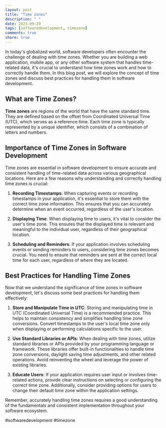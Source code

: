 ```yaml
---
layout: post
title: "Time zones"
description: " "
date: 2023-09-29
tags: [softwaredevelopment, timezone]
comments: true
share: true
---
```


In today's globalized world, software developers often encounter the challenge of dealing with time zones. Whether you are building a web application, mobile app, or any other software system that handles time-related data, it's crucial to understand how time zones work and how to correctly handle them. In this blog post, we will explore the concept of time zones and discuss best practices for handling them in software development.

## What are Time Zones?

**Time zones** are regions of the world that have the same standard time. They are defined based on the offset from Coordinated Universal Time (UTC), which serves as a reference time. Each time zone is typically represented by a unique identifier, which consists of a combination of letters and numbers.

## Importance of Time Zones in Software Development

Time zones are essential in software development to ensure accurate and consistent handling of time-related data across various geographical locations. Here are a few reasons why understanding and correctly handling time zones is crucial:

1. **Recording Timestamps**: When capturing events or recording timestamps in your application, it's essential to store them with the correct time zone information. This ensures that you can accurately determine when an event occurred, regardless of the user's location.

2. **Displaying Time**: When displaying time to users, it's vital to consider the user's time zone. This ensures that the displayed time is relevant and meaningful to the individual user, regardless of their geographical location.

3. **Scheduling and Reminders**: If your application involves scheduling events or sending reminders to users, considering time zones becomes crucial. You need to ensure that reminders are sent at the correct local time for each user, regardless of where they are located.

## Best Practices for Handling Time Zones

Now that we understand the significance of time zones in software development, let's discuss some best practices for handling them effectively:

1. **Store and Manipulate Time in UTC**: Storing and manipulating time in UTC (Coordinated Universal Time) is a recommended practice. This helps to maintain consistency and simplifies handling time zone conversions. Convert timestamps to the user's local time zone only when displaying or performing calculations specific to the user.

2. **Use Standard Libraries or APIs**: When dealing with time zones, utilize standard libraries or APIs provided by your programming language or framework. These libraries offer built-in functionalities to handle time zone conversions, daylight saving time adjustments, and other related operations. Avoid reinventing the wheel and leverage the power of existing libraries.

3. **Educate Users**: If your application requires user input or involves time-related actions, provide clear instructions on selecting or configuring the correct time zone. Additionally, consider providing options for users to change their default time zone within the application settings.

Remember, accurately handling time zones requires a good understanding of the fundamentals and consistent implementation throughout your software ecosystem.

#softwaredevelopment #timezone